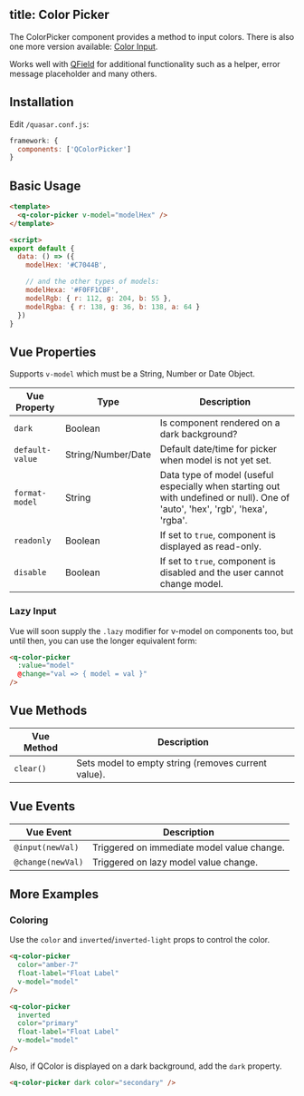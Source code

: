 title: Color Picker
---
The ColorPicker component provides a method to input colors. There is also one more version available: [Color Input](/components/color-input.html).
<input type="hidden" data-fullpage-demo="forms/color-picker/color-picker">

Works well with [QField](/components/field.html) for additional functionality such as a helper, error message placeholder and many others.

## Installation
Edit `/quasar.conf.js`:
```js
framework: {
  components: ['QColorPicker']
}
```

## Basic Usage

``` html
<template>
  <q-color-picker v-model="modelHex" />
</template>

<script>
export default {
  data: () => ({
    modelHex: '#C7044B',

    // and the other types of models:
    modelHexa: '#F0FF1CBF',
    modelRgb: { r: 112, g: 204, b: 55 },
    modelRgba: { r: 138, g: 36, b: 138, a: 64 }
  })
}
```

## Vue Properties
Supports `v-model` which must be a String, Number or Date Object.

| Vue Property | Type | Description |
| --- | --- | --- |
| `dark` | Boolean | Is component rendered on a dark background? |
| `default-value` | String/Number/Date | Default date/time for picker when model is not yet set. |
| `format-model` | String | Data type of model (useful especially when starting out with undefined or null). One of 'auto', 'hex', 'rgb', 'hexa', 'rgba'. |
| `readonly` | Boolean | If set to `true`, component is displayed as read-only. |
| `disable` | Boolean | If set to `true`, component is disabled and the user cannot change model. |

### Lazy Input
Vue will soon supply the `.lazy` modifier for v-model on components too, but until then, you can use the longer equivalent form:
```html
<q-color-picker
  :value="model"
  @change="val => { model = val }"
/>
```

## Vue Methods
| Vue Method | Description |
| --- | --- |
| `clear()` | Sets model to empty string (removes current value). |

## Vue Events
| Vue Event | Description |
| --- | --- |
| `@input(newVal)` | Triggered on immediate model value change. |
| `@change(newVal)` | Triggered on lazy model value change. |

## More Examples

### Coloring
Use the `color` and `inverted`/`inverted-light` props to control the color.
```html
<q-color-picker
  color="amber-7"
  float-label="Float Label"
  v-model="model"
/>

<q-color-picker
  inverted
  color="primary"
  float-label="Float Label"
  v-model="model"
/>
```
Also, if QColor is displayed on a dark background, add the `dark` property.
```html
<q-color-picker dark color="secondary" />
```

